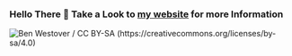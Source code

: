 ### Hello There 👋 Take a Look to [my website](https://giantmurloc.github.io/) for more Information
![Ben Westover / CC BY-SA (https://creativecommons.org/licenses/by-sa/4.0)](https://upload.wikimedia.org/wikipedia/commons/5/56/Hellothere.gif)

<!--
**GiantMurloc/GiantMurloc** is a ✨ _special_ ✨ repository because its `README.md` (this file) appears on your GitHub profile.

Here are some ideas to get you started:

- 🔭 I’m currently working on ...
- 🌱 I’m currently learning ...
- 👯 I’m looking to collaborate on ...
- 🤔 I’m looking for help with ...
- 💬 Ask me about ...
- 📫 How to reach me: ...
- 😄 Pronouns: ...
- ⚡ Fun fact: ...
-->
